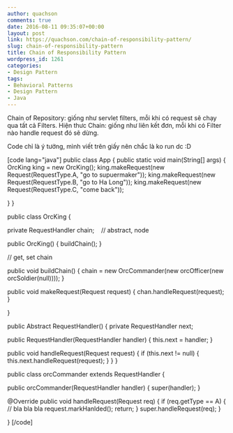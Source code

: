```yaml
---
author: quachson
comments: true
date: 2016-08-11 09:35:07+00:00
layout: post
link: https://quachson.com/chain-of-responsibility-pattern/
slug: chain-of-responsibility-pattern
title: Chain of Responsibility Pattern
wordpress_id: 1261
categories:
- Design Pattern
tags:
- Behavioral Patterns
- Design Pattern
- Java
---
```


Chain of Repository: giống như servlet filters, mỗi khi có request sẽ chạy qua tất cả Filters.
Hiện thưc Chain: giống như liên kết đơn, mỗi khi có Filter nào handle request đó sẽ dừng.

Code chỉ là ý tưởng, mình viết trên giấy nên chắc là ko run dc :D

[code lang="java"]
public class App {
public static void main(String[] args) {
OrcKing king = new OrcKing();
king.makeRequest(new Request(RequestType.A, "go to supuermaker"));
king.makeRequest(new Request(RequestType.B, "go to Ha Long"));
king.makeRequest(new Request(RequestType.C, "come back"));

}
}

public class OrcKing {

private RequestHandler chain;    // abstract, node

public OrcKing() {
buildChain();
}

// get, set chain

public void buildChain() {
chain = new OrcCommander(new orcOfficer(new orcSoldier(null))));
}

public void makeRequest(Request request) {
chan.handleRequest(request);
}

}

public Abstract RequestHandler() {
private RequestHandler next;

public RequestHandler(RequestHandler handler) {
this.next = handler;
}

public void handleRequest(Request request) {
if (this.next != null) {
this.next.handleRequest(request);
}
}
}

public class orcCommander extends RequestHandler {

public orcCommander(RequestHandler handler) {
super(handler);
}

@Override
public void handleRequest(Request req) {
if (req.getType == A) {
// bla bla bla
request.markHanlded();
return;
}
super.handleRequest(req);
}

}
[/code]
